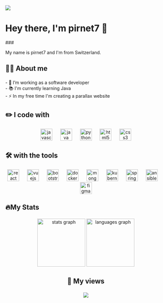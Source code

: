<img src="https://capsule-render.vercel.app/api?type=waving&height=300&color=282a35&text=Input%20text&section=header&fontColor=7ed2f0&textBg=false" />
<h1 align="left">Hey there, I'm pirnet7 👋</h1>
###

<p align="left">My name is pirnet7 and I'm from Switzerland.</p>

###

<h2 align="left">👩‍💻 About me</h2>

###

<p align="left">- 🔭 I’m working as a software developer<br>- 📚 I'm currently learning Java<br>- ⚡ In my free time I'm creating a parallax website</p>

###

<h2 align="left">✏️ I code with</h2>

###

<div align="center">
  <img src="https://cdn.jsdelivr.net/gh/devicons/devicon/icons/javascript/javascript-original.svg" height="37" alt="javascript logo"  />
  <img width="17" />
  <img src="https://cdn.jsdelivr.net/gh/devicons/devicon/icons/java/java-original.svg" height="37" alt="java logo"  />
  <img width="17" />
  <img src="https://cdn.jsdelivr.net/gh/devicons/devicon/icons/python/python-original.svg" height="37" alt="python logo"  />
  <img width="17" />
  <img src="https://cdn.jsdelivr.net/gh/devicons/devicon/icons/html5/html5-original.svg" height="37" alt="html5 logo"  />
  <img width="17" />
  <img src="https://cdn.jsdelivr.net/gh/devicons/devicon/icons/css3/css3-original.svg" height="37" alt="css3 logo"  />
</div>

###

<h2 align="left">🛠 with the tools</h2>

###

<div align="center">
  <img src="https://cdn.jsdelivr.net/gh/devicons/devicon/icons/react/react-original.svg" height="37" alt="react logo"  />
  <img width="17" />
  <img src="https://cdn.jsdelivr.net/gh/devicons/devicon/icons/vuejs/vuejs-original.svg" height="37" alt="vuejs logo"  />
  <img width="17" />
  <img src="https://cdn.jsdelivr.net/gh/devicons/devicon/icons/bootstrap/bootstrap-original.svg" height="37" alt="bootstrap logo"  />
  <img width="17" />
  <img src="https://cdn.jsdelivr.net/gh/devicons/devicon/icons/docker/docker-original.svg" height="37" alt="docker logo"  />
  <img width="17" />
  <img src="https://cdn.jsdelivr.net/gh/devicons/devicon/icons/mongodb/mongodb-original.svg" height="37" alt="mongodb logo"  />
  <img width="17" />
  <img src="https://cdn.jsdelivr.net/gh/devicons/devicon/icons/kubernetes/kubernetes-plain.svg" height="37" alt="kubernetes logo"  />
  <img width="17" />
  <img src="https://cdn.jsdelivr.net/gh/devicons/devicon/icons/spring/spring-original.svg" height="37" alt="spring logo"  />
  <img width="17" />
  <img src="https://cdn.jsdelivr.net/gh/devicons/devicon/icons/ansible/ansible-original.svg" height="37" alt="ansible logo"  />
  <img width="17" />
  <img src="https://cdn.jsdelivr.net/gh/devicons/devicon/icons/figma/figma-original.svg" height="37" alt="figma logo"  />
</div>

###

<h2 align="left">🔥My Stats</h2>

###

<div align="center">
  <img src="https://github-readme-stats.vercel.app/api?username=pirnet7&hide_title=false&hide_rank=false&show_icons=true&include_all_commits=true&count_private=true&disable_animations=false&theme=dracula&locale=en&hide_border=false&order=1" height="150" alt="stats graph"  />
  <img src="https://github-readme-stats.vercel.app/api/top-langs?username=pirnet7&locale=en&hide_title=false&layout=compact&card_width=320&langs_count=5&theme=dracula&hide_border=false&order=2" height="150" alt="languages graph"  />
</div>

###

<h2 align="center">👀 My views</h2>

###

<div align="center">
  <img src="https://profile-counter.glitch.me/pirnet7/count.svg?"  />
</div>

###
